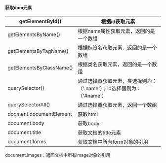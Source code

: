 #### 获取dom元素

| getElementById()         | 根据id获取元素                                               |
| ------------------------ | ------------------------------------------------------------ |
| getElementsByName()      | 根据name属性获取元素，返回的是一个数组                       |
| getElementsByTagName()   | 根据标签名获取元素，返回的是一个数组                         |
| getElementsByClassName() | 根据类名获取元素，返回的是一个数组                           |
| querySelector()          | 通过选择器获取元素，类选择则为：（'.name'）；id选择器则为：（'#name'） |
| querySelectorAll()       | 通过选择器获取元素，返回一个数组                             |
| docment.documentElement  | 获取html                                                     |
| document.body            | 获取body                                                     |
| document.title           | 获取文档的title元素                                          |
| document.forms           | 获取文档中所有form对象的引用                                 |

document.images：返回文档中所有image对象的引用